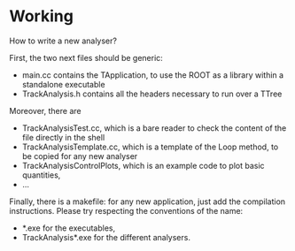 # Working

How to write a new analyser?

First, the two next files should be generic:
- main.cc contains the TApplication, to use the ROOT as a library within a standalone executable
- TrackAnalysis.h contains all the headers necessary to run over a TTree

Moreover, there are
- TrackAnalysisTest.cc, which is a bare reader to check the content of the file directly in the shell
- TrackAnalysisTemplate.cc, which is a template of the Loop method, to be copied for any new analyser
- TrackAnalysisControlPlots, which is an example code to plot basic quantities,
- ...

Finally, there is a makefile: for any new application, just add the compilation instructions.
Please try respecting the conventions of the name:
- *.exe for the executables,
- TrackAnalysis*.exe for the different analysers.
